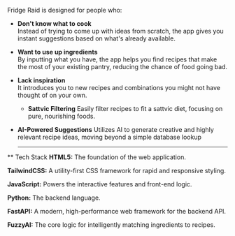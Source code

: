 Fridge Raid is designed for people who:

- **Don't know what to cook**  
  Instead of trying to come up with ideas from scratch, the app gives you instant suggestions based on what's already available.

- **Want to use up ingredients**  
  By inputting what you have, the app helps you find recipes that make the most of your existing pantry, reducing the chance of food going bad.

- **Lack inspiration**  
  It introduces you to new recipes and combinations you might not have thought of on your own.

  - **Sattvic Filtering**
   Easily filter recipes to fit a sattvic diet, focusing on pure, nourishing foods.

- **AI-Powered Suggestions**
   Utilizes AI to generate creative and highly relevant recipe ideas, moving beyond a simple database lookup

  ---
 ** Tech Stack
**HTML5:** The foundation of the web application.

**TailwindCSS:** A utility-first CSS framework for rapid and responsive styling.

**JavaScript:** Powers the interactive features and front-end logic.

**Python:** The backend language.

**FastAPI:** A modern, high-performance web framework for the backend API.

**FuzzyAI:** The core logic for intelligently matching ingredients to recipes.

